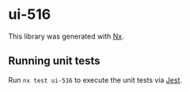 # ui-516

This library was generated with [Nx](https://nx.dev).

## Running unit tests

Run `nx test ui-516` to execute the unit tests via [Jest](https://jestjs.io).
